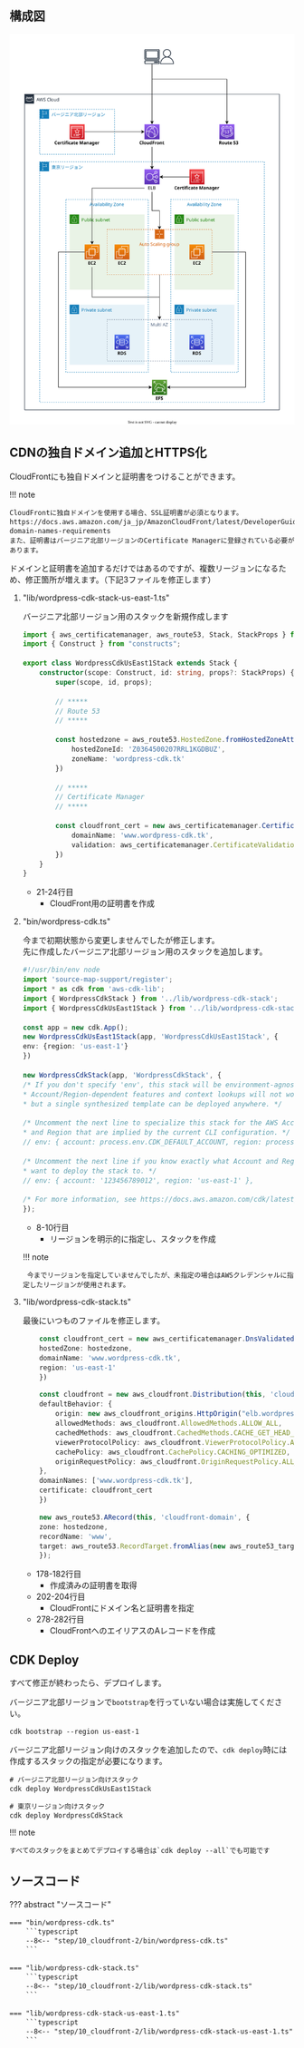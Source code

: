 ## 構成図

![](images/architectuture-complete.drawio.svg)


## CDNの独自ドメイン追加とHTTPS化

CloudFrontにも独自ドメインと証明書をつけることができます。

!!! note

    CloudFrontに独自ドメインを使用する場合、SSL証明書が必須となります。  
    https://docs.aws.amazon.com/ja_jp/AmazonCloudFront/latest/DeveloperGuide/CNAMEs.html#alternate-domain-names-requirements  
    また、証明書はバージニア北部リージョンのCertificate Managerに登録されている必要があります。

ドメインと証明書を追加するだけではあるのですが、複数リージョンになるため、修正箇所が増えます。（下記3ファイルを修正します）

1. "lib/wordpress-cdk-stack-us-east-1.ts"

    バージニア北部リージョン用のスタックを新規作成します

    ```typescript title="wordpress-cdk/lib/wordpress-cdk-stack-us-east-1.ts" hl_lines="1 12-15 21-24" linenums="1"
    import { aws_certificatemanager, aws_route53, Stack, StackProps } from "aws-cdk-lib";
    import { Construct } from "constructs";

    export class WordpressCdkUsEast1Stack extends Stack {
        constructor(scope: Construct, id: string, props?: StackProps) {
            super(scope, id, props);

            // *****
            // Route 53
            // *****

            const hostedzone = aws_route53.HostedZone.fromHostedZoneAttributes(this, 'hostedzone', {
                hostedZoneId: 'Z0364500207RRL1KGDBUZ',
                zoneName: 'wordpress-cdk.tk'
            })

            // *****
            // Certificate Manager
            // *****

            const cloudfront_cert = new aws_certificatemanager.Certificate(this, 'cloudfront_cert', {
                domainName: 'www.wordpress-cdk.tk',
                validation: aws_certificatemanager.CertificateValidation.fromDns(hostedzone),
            })
        }
    }
    ```

    * 21-24行目
        * CloudFront用の証明書を作成

2. "bin/wordpress-cdk.ts"

    今まで初期状態から変更しませんでしたが修正します。  
    先に作成したバージニア北部リージョン用のスタックを追加します。

    ```typescript title="wordpress-cdk/bin/wordpress-cdk.ts" hl_lines="5 8-10" linenums="1"
    #!/usr/bin/env node
    import 'source-map-support/register';
    import * as cdk from 'aws-cdk-lib';
    import { WordpressCdkStack } from '../lib/wordpress-cdk-stack';
    import { WordpressCdkUsEast1Stack } from '../lib/wordpress-cdk-stack-us-east-1';

    const app = new cdk.App();
    new WordpressCdkUsEast1Stack(app, 'WordpressCdkUsEast1Stack', {
    env: {region: 'us-east-1'}  
    })

    new WordpressCdkStack(app, 'WordpressCdkStack', {
    /* If you don't specify 'env', this stack will be environment-agnostic.
    * Account/Region-dependent features and context lookups will not work,
    * but a single synthesized template can be deployed anywhere. */

    /* Uncomment the next line to specialize this stack for the AWS Account
    * and Region that are implied by the current CLI configuration. */
    // env: { account: process.env.CDK_DEFAULT_ACCOUNT, region: process.env.CDK_DEFAULT_REGION },

    /* Uncomment the next line if you know exactly what Account and Region you
    * want to deploy the stack to. */
    // env: { account: '123456789012', region: 'us-east-1' },

    /* For more information, see https://docs.aws.amazon.com/cdk/latest/guide/environments.html */
    });
    ```

    * 8-10行目
        * リージョンを明示的に指定し、スタックを作成  

    !!! note

        今までリージョンを指定していませんでしたが、未指定の場合はAWSクレデンシャルに指定したリージョンが使用されます。

3. "lib/wordpress-cdk-stack.ts"
   
    最後にいつものファイルを修正します。

    ```typescript title="wordpress-cdk/lib/wordpress-cdk-stack.ts" linenums="178"
        const cloudfront_cert = new aws_certificatemanager.DnsValidatedCertificate(this, 'cloudfront_cert', {
        hostedZone: hostedzone,
        domainName: 'www.wordpress-cdk.tk',
        region: 'us-east-1'
        })
    ```
    ```typescript hl_lines="10-11" linenums="193"
        const cloudfront = new aws_cloudfront.Distribution(this, 'cloudfront', {
        defaultBehavior: {
            origin: new aws_cloudfront_origins.HttpOrigin("elb.wordpress-cdk.tk"),
            allowedMethods: aws_cloudfront.AllowedMethods.ALLOW_ALL,
            cachedMethods: aws_cloudfront.CachedMethods.CACHE_GET_HEAD_OPTIONS,
            viewerProtocolPolicy: aws_cloudfront.ViewerProtocolPolicy.ALLOW_ALL,
            cachePolicy: aws_cloudfront.CachePolicy.CACHING_OPTIMIZED,
            originRequestPolicy: aws_cloudfront.OriginRequestPolicy.ALL_VIEWER,
        },
        domainNames: ['www.wordpress-cdk.tk'],
        certificate: cloudfront_cert
        })
    ```
    ```typescript linenums="278"
        new aws_route53.ARecord(this, 'cloudfront-domain', {
        zone: hostedzone,
        recordName: 'www',
        target: aws_route53.RecordTarget.fromAlias(new aws_route53_targets.CloudFrontTarget(cloudfront)),
        });
    ```

    * 178-182行目
        * 作成済みの証明書を取得
    * 202-204行目
        * CloudFrontにドメイン名と証明書を指定
    * 278-282行目
        * CloudFrontへのエイリアスのAレコードを作成


## CDK Deploy

すべて修正が終わったら、デプロイします。

バージニア北部リージョンで`bootstrap`を行っていない場合は実施してください。

```terminal title="ターミナル"
cdk bootstrap --region us-east-1
```

バージニア北部リージョン向けのスタックを追加したので、`cdk deploy`時には作成するスタックの指定が必要になります。

```terminal title="ターミナル"
# バージニア北部リージョン向けスタック
cdk deploy WordpressCdkUsEast1Stack
```

```terminal title="ターミナル"
# 東京リージョン向けスタック
cdk deploy WordpressCdkStack
```

!!! note

    すべてのスタックをまとめてデプロイする場合は`cdk deploy --all`でも可能です


## ソースコード

??? abstract "ソースコード"

    === "bin/wordpress-cdk.ts"
        ```typescript
        --8<-- "step/10_cloudfront-2/bin/wordpress-cdk.ts"
        ```

    === "lib/wordpress-cdk-stack.ts"
        ```typescript
        --8<-- "step/10_cloudfront-2/lib/wordpress-cdk-stack.ts"
        ```

    === "lib/wordpress-cdk-stack-us-east-1.ts"
        ```typescript
        --8<-- "step/10_cloudfront-2/lib/wordpress-cdk-stack-us-east-1.ts"
        ```
